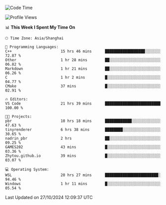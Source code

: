 <!--START_SECTION:waka-->
![Code Time](http://img.shields.io/badge/Code%20Time-2%2C081%20hrs%2013%20mins-blue)

![Profile Views](http://img.shields.io/badge/Profile%20Views-0-blue)

📊 **This Week I Spent My Time On** 

```text
🕑︎ Time Zone: Asia/Shanghai

💬 Programming Languages: 
C++                      15 hrs 46 mins      ██████████████████░░░░░░░   72.87 % 
Other                    1 hr 28 mins        ██░░░░░░░░░░░░░░░░░░░░░░░   06.82 % 
Markdown                 1 hr 21 mins        ██░░░░░░░░░░░░░░░░░░░░░░░   06.26 % 
C                        1 hr 2 mins         █░░░░░░░░░░░░░░░░░░░░░░░░   04.77 % 
CMake                    37 mins             █░░░░░░░░░░░░░░░░░░░░░░░░   02.91 % 

🔥 Editors: 
VS Code                  21 hrs 39 mins      █████████████████████████   100.00 % 

🐱‍💻 Projects: 
pbr                      10 hrs 18 mins      ████████████░░░░░░░░░░░░░   47.63 % 
tinyrenderer             6 hrs 38 mins       ████████░░░░░░░░░░░░░░░░░   30.65 % 
nadrin_pbr               2 hrs               ██░░░░░░░░░░░░░░░░░░░░░░░   09.25 % 
GAMES202                 43 mins             █░░░░░░░░░░░░░░░░░░░░░░░░   03.36 % 
Zhytou.github.io         39 mins             █░░░░░░░░░░░░░░░░░░░░░░░░   03.07 % 

💻 Operating System: 
WSL                      20 hrs 27 mins      ████████████████████████░   94.46 % 
Windows                  1 hr 11 mins        █░░░░░░░░░░░░░░░░░░░░░░░░   05.54 % 
```


 Last Updated on 27/10/2024 12:09:37 UTC
<!--END_SECTION:waka-->